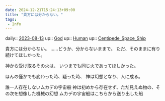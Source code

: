 ```yaml
---
date: 2024-12-21T15:24:13+09:00
title: "貴方には分からない。"
tags:
 - Info
---
```


daily:: [2023-08-13](/Daily_Note/2023-08-13.md)
up:: [God](Bar/Novel/Topics/God.md)
up:: [Human](Bar/Novel/Topics/Human.md)
up:: [Centipede_Space_Ship](Bar/Novel/Nacaria/Centipede_Space_Ship.md)

貴方には分からない。
……どうか、分からないままで。
ただ、そのままに有り続けてほしかった。

神から受け取るその火は、
いつまでも同じ火であってほしかった。

ほんの僅かでも変わった時、疑った時、
神は幻想となり、人に成る。

誰一人存在しないムカデの宇宙船
神は初めから存在せず、ただ見えぬ物の、その次を想像した機械の幻想
ムカデの宇宙船はこちらから送り出した船